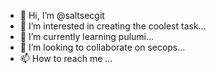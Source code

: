 - 👋 Hi, I’m @saltsecgit
- 👀 I’m interested in creating the coolest task...
- 🌱 I’m currently learning pulumi...
- 💞️ I’m looking to collaborate on secops...
- 📫 How to reach me ...

<!---
saltsecgit/saltsecgit is a ✨ special ✨ repository because its `README.md` (this file) appears on your GitHub profile.
You can click the Preview link to take a look at your changes.
--->
